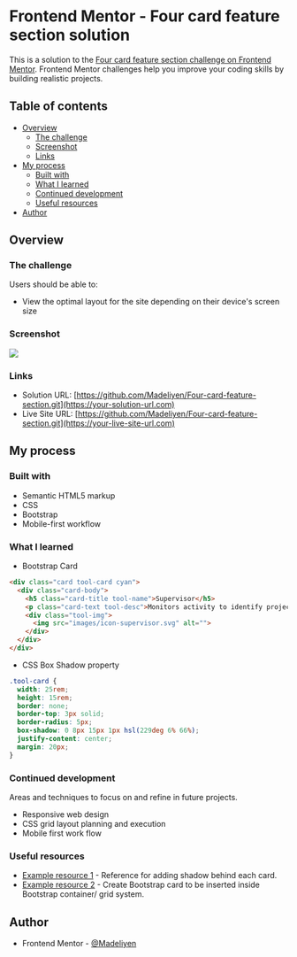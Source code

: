 # Frontend Mentor - Four card feature section solution

This is a solution to the [Four card feature section challenge on Frontend Mentor](https://www.frontendmentor.io/challenges/four-card-feature-section-weK1eFYK). Frontend Mentor challenges help you improve your coding skills by building realistic projects. 

## Table of contents

- [Overview](#overview)
  - [The challenge](#the-challenge)
  - [Screenshot](#screenshot)
  - [Links](#links)
- [My process](#my-process)
  - [Built with](#built-with)
  - [What I learned](#what-i-learned)
  - [Continued development](#continued-development)
  - [Useful resources](#useful-resources)
- [Author](#author)

## Overview

### The challenge

Users should be able to:

- View the optimal layout for the site depending on their device's screen size

### Screenshot

![](./screenshot.jpg)

### Links

- Solution URL: [https://github.com/Madeliyen/Four-card-feature-section.git](https://your-solution-url.com)
- Live Site URL: [https://github.com/Madeliyen/Four-card-feature-section.git](https://your-live-site-url.com)

## My process

### Built with

- Semantic HTML5 markup
- CSS
- Bootstrap
- Mobile-first workflow

### What I learned

- Bootstrap Card
```html
<div class="card tool-card cyan">
  <div class="card-body">
    <h5 class="card-title tool-name">Supervisor</h5>
    <p class="card-text tool-desc">Monitors activity to identify project roadblocks</p>
    <div class="tool-img">
      <img src="images/icon-supervisor.svg" alt="">
    </div>
  </div>
</div>
```
- CSS Box Shadow property
```css
.tool-card {
  width: 25rem;
  height: 15rem;
  border: none;
  border-top: 3px solid;
  border-radius: 5px;
  box-shadow: 0 8px 15px 1px hsl(229deg 6% 66%);
  justify-content: center;
  margin: 20px;
}
```
### Continued development

Areas and techniques to focus on and refine in future projects.
- Responsive web design
- CSS grid layout planning and execution
- Mobile first work flow

### Useful resources

- [Example resource 1](https://www.w3schools.com/cssref/css3_pr_box-shadow.asp) - Reference for adding shadow behind each card.
- [Example resource 2](https://getbootstrap.com/docs/5.0/components/card/) - Create Bootstrap card to be inserted inside Bootstrap container/ grid system.

## Author

- Frontend Mentor - [@Madeliyen](https://www.frontendmentor.io/profile/Madeliyen)
